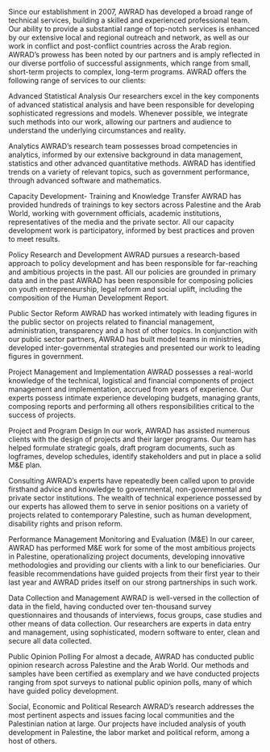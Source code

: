 Since our establishment in 2007, AWRAD has developed a broad range of technical services, building a skilled and experienced professional team. Our ability to provide a substantial range of top-notch services is enhanced by our extensive local and regional outreach and network, as well as our work in conflict and post-conflict countries across the Arab region. AWRAD’s prowess has been noted by our partners and is amply reflected in our diverse portfolio of successful assignments, which range from small, short-term projects to complex, long-term programs. AWRAD offers the following range of services to our clients:

Advanced Statistical Analysis
Our researchers excel in the key components of advanced statistical analysis and have been responsible for developing sophisticated regressions and models. Whenever possible, we integrate such methods into our work, allowing our partners and audience to understand the underlying circumstances and reality. 

Analytics
AWRAD’s research team possesses broad competencies in analytics, informed by our extensive background in data management, statistics and other advanced quantitative methods. AWRAD has identified trends on a variety of relevant topics, such as government performance, through advanced software and mathematics.  

Capacity Development- Training and Knowledge Transfer
AWRAD has provided hundreds of trainings to key sectors across Palestine and the Arab World, working with government officials, academic institutions, representatives of the media and the private sector. All our capacity development work is participatory, informed by best practices and proven to meet results. 

Policy Research and Development
AWRAD pursues a research-based approach to policy development and has been responsible for far-reaching and ambitious projects in the past. All our policies are grounded in primary data and in the past AWRAD has been responsible for composing policies on youth entrepreneurship, legal reform and social uplift, including the composition of the Human Development Report. 

Public Sector Reform
AWRAD has worked intimately with leading figures in the public sector on projects related to financial management, administration, transparency and a host of other topics. In conjunction with our public sector partners, AWRAD has built model teams in ministries, developed inter-governmental strategies and presented our work to leading figures in government.

Project Management and Implementation
AWRAD possesses a real-world knowledge of the technical, logistical and financial components of project management and implementation, accrued from years of experience. Our experts possess intimate experience developing budgets, managing grants, composing reports and performing all others responsibilities critical to the success of projects.

Project and Program Design
In our work, AWRAD has assisted numerous clients with the design of projects and their larger programs. Our team has helped formulate strategic goals, draft program documents, such as logframes, develop schedules, identify stakeholders and put in place a solid M&E plan.

Consulting
AWRAD’s experts have repeatedly been called upon to provide firsthand advice and knowledge to governmental, non-governmental and private sector institutions. The wealth of technical experience possessed by our experts has allowed them to serve in senior positions on a variety of projects related to contemporary Palestine, such as human development, disability rights and prison reform.

Performance Management Monitoring and Evaluation (M&E)
In our career, AWRAD has performed M&E work for some of the most ambitious projects in Palestine, operationalizing project documents, developing innovative methodologies and providing our clients with a link to our beneficiaries. Our feasible recommendations have guided projects from their first year to their last year and AWRAD prides itself on our strong partnerships in such work.

Data Collection and Management
AWRAD is well-versed in the collection of data in the field, having conducted over ten-thousand survey questionnaires and thousands of interviews, focus groups, case studies and other means of data collection. Our researchers are experts in data entry and management, using sophisticated, modern software to enter, clean and secure all data collected.

Public Opinion Polling
For almost a decade, AWRAD has conducted public opinion research across Palestine and the Arab World. Our methods and samples have been certified as exemplary and we have conducted projects ranging from spot surveys to national public opinion polls, many of which have guided policy development.

Social, Economic and Political Research
AWRAD’s research addresses the most pertinent aspects and issues facing local communities and the Palestinian nation at large. Our projects have included analysis of youth development in Palestine, the labor market and political reform, among a host of others.